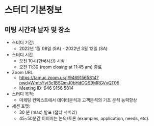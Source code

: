 # 스터디 기본정보
## 미팅 시간과 날자 및 장소
- 스터디 기간:
    - 2022년 1월 08일 (SA) - 2022년 3월 12일 (SA)
- 스터디 시간
    - 오전 10시(한국시간) 시작
    - 오전 11:30 (room closing at 11:45 am) 종료
- Zoom URL
    - https://tamuc.zoom.us/j/94691565814?pwd=WmtsYyt3c1BSQmJ0bHdCQS9MRGVyQT09
    - Meeting ID: 946 9156 5814
- 스터디 목적: 
    - 마케팅 컨텍스트에서 데이터분석과 고객분석의 기초 분석 능력향상
- 세션 포멧: 
    - 30 분 (max) 발표 (챕터 서머리) 
    - 45~50분간 이어지는 논의/토론 (examples, application, needs, etc). 